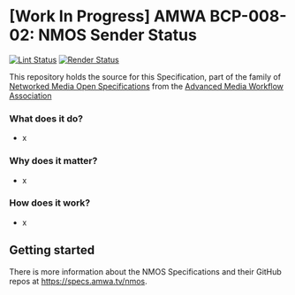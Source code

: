 # \[Work In Progress\] AMWA BCP-008-02: NMOS Sender Status

[![Lint Status](https://github.com/AMWA-TV/bcp-008-02/workflows/Lint/badge.svg)](https://github.com/AMWA-TV/bcp-008-02/actions?query=workflow%3ALint)
[![Render Status](https://github.com/AMWA-TV/bcp-008-02/workflows/Render/badge.svg)](https://github.com/AMWA-TV/bcp-008-02/actions?query=workflow%3ARender)

This repository holds the source for this Specification, part of the family of [Networked Media Open Specifications](https://specs.amwa.tv/nmos) from the [Advanced Media Workflow Association](https://amwa.tv)

<!-- INTRO-START -->

### What does it do?

- x

### Why does it matter?

- x

### How does it work?

- x

<!-- INTRO-END -->

## Getting started

There is more information about the NMOS Specifications and their GitHub repos at <https://specs.amwa.tv/nmos>.
